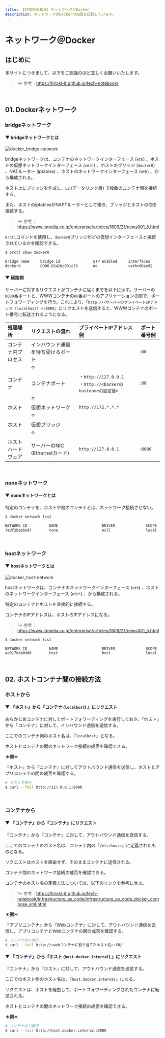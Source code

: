 ```yaml
---
title: 【IT技術の知見】ネットワーク＠Docker
description: ネットワーク＠Dockerの知見を記録しています。
---
```


# ネットワーク＠Docker

## はじめに

本サイトにつきまして、以下をご認識のほど宜しくお願いいたします。

> ↪️ 参考：https://hiroki-it.github.io/tech-notebook/

<br>

## 01. Dockerネットワーク

### bridgeネットワーク

#### ▼ bridgeネットワークとは

![docker_bridge-network](https://raw.githubusercontent.com/hiroki-it/tech-notebook-images/master/images/docker_bridge-network.png)

bridgeネットワークは、コンテナのネットワークインターフェース (`eth`) 、ホストの仮想ネットワークインターフェース (`veth`) 、ホストのブリッジ (`docker0`) 、NATルーター (iptables) 、ホストのネットワークインターフェース (`eth`) 、から構成される。

ホスト上にブリッジを作成し、`L2` (データリンク層) で複数のコンテナ間を接続する。

また、ホストのiptablesがNAPTルーターとして働き、ブリッジとホストの間を接続する。

> ↪️ 参考：https://www.itmedia.co.jp/enterprise/articles/1609/21/news001_5.html

`brctl`コマンドを使用し、`docker0`ブリッジがどの仮想インターフェースと接続されているかを確認できる。

```bash
$ brctl show docker0

bridge name     bridge id               STP enabled     interfaces
docker0         8000.02426c931c59       no              vethc06ae92
```

#### ▼ 経路例

サーバーに対するリクエストがコンテナに届くまでを以下に示す。サーバーの`8080`番ポートと、WWWコンテナの`80`番ポートのアプリケーションの間で、ポートフォワーディングを行う。これにより、『`http://<サーバーのプライベートIPアドレス (localhost) >:8080`』にリクエストを送信すると、WWWコンテナのポート番号に転送されるようになる。

| 処理場所           | リクエストの流れ                   | プライベートIPアドレス例                                      | ポート番号例 |
| :----------------- | :--------------------------------- | :------------------------------------------------------------ | ------------ |
| コンテナ内プロセス | インバウンド通信を待ち受けるポート |                                                               | `:80`        |
|                    | ↑                                  |                                                               |              |
| コンテナ           | コンテナポート                     | ・`http://127.0.0.1`<br>・`http://<Dockerのhostnameの設定値>` | `:80`        |
|                    | ↑                                  |                                                               |              |
| ホスト             | 仮想ネットワーク                   | `http://172.*.*.*`                                            |              |
|                    | ↑                                  |                                                               |              |
| ホスト             | 仮想ブリッジ                       |                                                               |              |
|                    | ↑                                  |                                                               |              |
| ホストハードウェア | サーバーのNIC (Ethernetカード)     | `http://127.0.0.1`                                            | `:8080`      |

<br>

### noneネットワーク

#### ▼ noneネットワークとは

特定のコンテナを、ホストや他のコンテナとは、ネットワーク接続させない。

```bash
$ docker network list

NETWORK ID          NAME                    DRIVER              SCOPE
7edf2be856d7        none                    null                local
```

<br>

### hostネットワーク

#### ▼ hostネットワークとは

![docker_host-network](https://raw.githubusercontent.com/hiroki-it/tech-notebook-images/master/images/docker_host-network.png)

hostネットワークは、コンテナのネットワークインターフェース (`eth`) 、ホストのネットワークインターフェース (`eth*`) 、から構成される。

特定のコンテナとホストを直接的に接続する。

コンテナのIPアドレスは、ホストのIPアドレスになる。

> ↪️ 参考：https://www.itmedia.co.jp/enterprise/articles/1609/21/news001_5.html

```bash
$ docker network list

NETWORK ID          NAME                    DRIVER              SCOPE
ac017dda93d6        host                    host                local
```

<br>

## 02. ホストコンテナ間の接続方法

### ホストから

#### ▼ 『ホスト』から『コンテナ (`localhost`) 』にリクエスト

あらかじめコンテナに対してポートフォワーディングを実行しておき、『ホスト』から『コンテナ』に対して、インバウンド通信を送信する。

ここでのコンテナ側のホスト名は、『`localhost`』となる。

ホストとコンテナの間のネットワーク接続の成否を確認できる。

**＊例＊**

『ホスト』から『コンテナ』に対してアウトバウンド通信を送信し、ホストとアプリコンテナの間の成否を確認する。

```bash
# ホストで実行
$ curl --fail http://127.0.0.1:8080
```

<br>

### コンテナから

#### ▼ 『コンテナ』から『コンテナ』にリクエスト

『コンテナ』から『コンテナ』に対して、アウトバウンド通信を送信する。

ここでのコンテナのホスト名は、コンテナ内の『`/etc/hosts`』に定義されたものとなる。

リクエストはホストを経由せず、そのままコンテナに送信される。

コンテナ間のネットワーク接続の成否を確認できる。

コンテナのホスト名の定義方法については、以下のリンクを参考にせよ。

> ↪️ 参考：https://hiroki-it.github.io/tech-notebook/infrastructure_as_code/infrastructure_as_code_docker_compose_yml.html

**＊例＊**

『アプリコンテナ』から『Webコンテナ』に対して、アウトバウンド通信を送信し、アプリコンテナとWebコンテナの間の成否を確認する。

```bash
# コンテナ内で実行
$ curl --fail http://<webコンテナに割り当てたホスト名>:80/
```

#### ▼ 『コンテナ』から『ホスト (`host.docker.internal`) 』にリクエスト

『コンテナ』から『ホスト』に対して、アウトバウンド通信を送信する。

ここでのホスト側のホスト名は、『`host.docker.internal`』になる。

リクエストは、ホストを経由して、ポートフォワーディングされたコンテナに転送される。

ホストとコンテナの間のネットワーク接続の成否を確認できる。

**＊例＊**

```bash
# コンテナ内で実行
$ curl --fail http://host.docker.internal:8080
```

<br>
